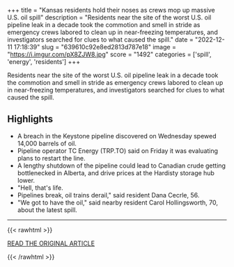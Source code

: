 +++
title = "Kansas residents hold their noses as crews mop up massive U.S. oil spill"
description = "Residents near the site of the worst U.S. oil pipeline leak in a decade took the commotion and smell in stride as emergency crews labored to clean up in near-freezing temperatures, and investigators searched for clues to what caused the spill."
date = "2022-12-11 17:18:39"
slug = "639610c92e8ed2813d787e18"
image = "https://i.imgur.com/pX8ZJW8.jpg"
score = "1492"
categories = ['spill', 'energy', 'residents']
+++

Residents near the site of the worst U.S. oil pipeline leak in a decade took the commotion and smell in stride as emergency crews labored to clean up in near-freezing temperatures, and investigators searched for clues to what caused the spill.

## Highlights

- A breach in the Keystone pipeline discovered on Wednesday spewed 14,000 barrels of oil.
- Pipeline operator TC Energy (TRP.TO) said on Friday it was evaluating plans to restart the line.
- A lengthy shutdown of the pipeline could lead to Canadian crude getting bottlenecked in Alberta, and drive prices at the Hardisty storage hub lower.
- "Hell, that's life.
- Pipelines break, oil trains derail," said resident Dana Cecrle, 56.
- "We got to have the oil," said nearby resident Carol Hollingsworth, 70, about the latest spill.

---

{{< rawhtml >}}
  <p class="article-category">
    <a target="_blank" href="https://www.reuters.com/world/us/residents-hold-their-nose-crews-mop-up-huge-us-oil-spill-2022-12-10/">READ THE ORIGINAL ARTICLE</a>
  </p>
{{< /rawhtml >}}
